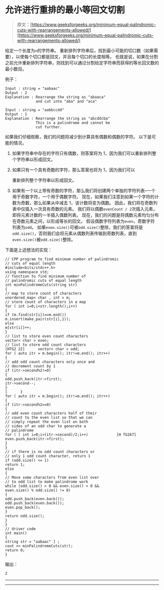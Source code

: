 # 允许进行重排的最小等回文切割

> 原文：[https://www.geeksforgeeks.org/minimum-equal-palindromic-cuts-with-rearrangements-allowed/](https://www.geeksforgeeks.org/minimum-equal-palindromic-cuts-with-rearrangements-allowed/)

给定一个长度为`n`的字符串。 重新排列字符串后，找到最小可能的切口数（如果需要），以使每个切口都是回文，并且每个切口的长度相等。 也就是说，如果在分割之前允许重新排列字符串，则找到可以通过分割给定字符串而获得的等长回文数的最小数目。

例子：

```
Input : string = "aabaac"
Output : 2
Explanation : Rearrange the string as "abaaca"
              and cut into "aba" and "aca"

Input : string = "aabbccdd"
Output : 1
Explanation : Rearrange the string as "abcddcba"
              This is a palindrome and cannot be 
              cut further.

```

如果我们仔细观察，我们的问题将减少到计算具有偶数和偶数的字符。 以下是可能的情况，

1.  如果字符串中存在的字符只有偶数，则答案将为 1，因为我们可以重新排列整个字符串以形成回文。

2.  如果只有一个具有奇数的字符，那么答案也将为 1，因为我们可以

    重新排列整个字符串以形成回文。

3.  如果有一个以上带有奇数的字符，那么我们将创建两个单独的字符列表–一个用于奇数字符，一个用于偶数字符。 现在，如果我们注意到如果一个字符的计数为奇数，那么如果从中减去 1，该计数将变为偶数。 因此，我们将在奇数列表中仅插入一次具有奇数的元素。 我们将以偶数`evenCount / 2`次插入元素，即将元素计数的一半插入偶数列表。 现在，我们的问题是将偶数元素均匀分布在奇数元素之间，以形成等长的回文。 假设偶数字符列表为`even`，奇数字符列表为`odd`。 如果`even.size()`可被`odd.size()`整除，我们的答案将是`odd.size()`，否则我们会将元素从偶数列表传输到奇数列表，直到`even.size()`被`odd.size()`整除。

下面是上述想法的实现：

```
// CPP program to find minimum number of palindromic
// cuts of equal length
#include<bits/stdc++.h>
using namespace std;
// function to find minimum number of
// palindromic cuts of equal length
int minPalindromeCuts(string str)
{
// map to store count of characters
unordered_map< char , int > m;
// store count of characters in a map
for ( int i=0;i<str.length();i++)
{
if (m.find(str[i])==m.end())
m.insert(make_pair(str[i],1));
else
m[str[i]]++;
}
// list to store even count characters
vector< char > even;
// list to store odd count characters
[HTG2 22]      vector< char > odd;
for ( auto itr = m.begin(); itr!=m.end(); itr++)
{
// add odd count characters only once and
// decrement count by 1
if (itr->second%2!=0)
{
odd.push_back(itr->first);
itr->second--;
}
[      }
for ( auto itr = m.begin(); itr!=m.end(); itr++)
{
if (itr->second%2==0)
{
// add even count characters half of their
// count to the even list so that we can
// simply repeat the even list on both
// sides of an odd char to generate a
// palindrome
for ( [ int i=0;i<(itr->second)/2;i++)             [H TG267]
even.push_back(itr->first);
}
}
// if there is no odd count characters or
// only 1 odd count character, return 1
if (odd.size() <= 1)
return 1;
else
{
// Move some characters from even list over
// to odd list to make palindrome work
while (odd.size() > 0 && even.size() > 0 &&
even.size() % odd.size() != 0)
{
odd.push_back(even.back());
odd.push_back(even.back());
even.pop_back();
}
return odd.size();
}
}
// driver code
int main()
{
string str = "aabaac" ] ;
cout << minPalindromeCuts(str);
return 0;
}
```

输出：

```
2

```



* * *

* * *



